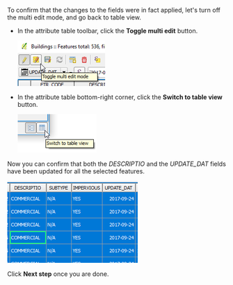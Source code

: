To confirm that the changes to the fields were in fact applied, let's turn off
the multi edit mode, and go back to table view.

- In the attribute table toolbar, click the **Toggle multi edit** button.

    ![toggle_multi_edit](toggle_multi_edit.png)

- In the attribute table bottom-right corner, click the **Switch to
  table view** button.

    ![switch_to_table_view](switch_to_table_view.png)

Now you can confirm that both the *DESCRIPTIO* and the *UPDATE_DAT* fields
have been updated for all the selected features.

![multi_edit_sucess](multi_edit_sucess.png)

Click **Next step** once you are done.